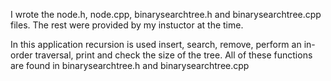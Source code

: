 I wrote the node.h, node.cpp, binarysearchtree.h and binarysearchtree.cpp files. The rest were provided by my instuctor at the time.

In this application recursion is used insert, search, remove, perform an in-order traversal, print and check the size of the tree. 
All of these functions are found in binarysearchtree.h and binarysearchtree.cpp
